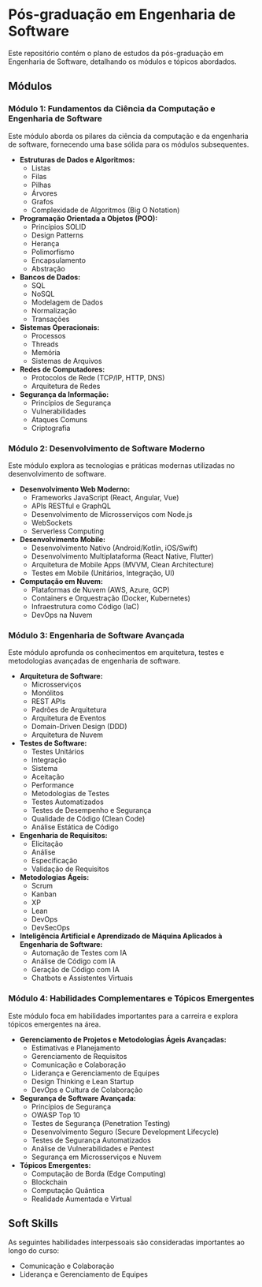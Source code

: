 # Pós-graduação em Engenharia de Software

Este repositório contém o plano de estudos da pós-graduação em Engenharia de Software, detalhando os módulos e tópicos abordados.

## Módulos

### Módulo 1: Fundamentos da Ciência da Computação e Engenharia de Software

Este módulo aborda os pilares da ciência da computação e da engenharia de software, fornecendo uma base sólida para os módulos subsequentes.

* **Estruturas de Dados e Algoritmos:**
    * Listas
    * Filas
    * Pilhas
    * Árvores
    * Grafos
    * Complexidade de Algoritmos (Big O Notation)
* **Programação Orientada a Objetos (POO):**
    * Princípios SOLID
    * Design Patterns
    * Herança
    * Polimorfismo
    * Encapsulamento
    * Abstração
* **Bancos de Dados:**
    * SQL
    * NoSQL
    * Modelagem de Dados
    * Normalização
    * Transações
* **Sistemas Operacionais:**
    * Processos
    * Threads
    * Memória
    * Sistemas de Arquivos
* **Redes de Computadores:**
    * Protocolos de Rede (TCP/IP, HTTP, DNS)
    * Arquitetura de Redes
* **Segurança da Informação:**
    * Princípios de Segurança
    * Vulnerabilidades
    * Ataques Comuns
    * Criptografia

### Módulo 2: Desenvolvimento de Software Moderno

Este módulo explora as tecnologias e práticas modernas utilizadas no desenvolvimento de software.

* **Desenvolvimento Web Moderno:**
    * Frameworks JavaScript (React, Angular, Vue)
    * APIs RESTful e GraphQL
    * Desenvolvimento de Microsserviços com Node.js
    * WebSockets
    * Serverless Computing
* **Desenvolvimento Mobile:**
    * Desenvolvimento Nativo (Android/Kotlin, iOS/Swift)
    * Desenvolvimento Multiplataforma (React Native, Flutter)
    * Arquitetura de Mobile Apps (MVVM, Clean Architecture)
    * Testes em Mobile (Unitários, Integração, UI)
* **Computação em Nuvem:**
    * Plataformas de Nuvem (AWS, Azure, GCP)
    * Containers e Orquestração (Docker, Kubernetes)
    * Infraestrutura como Código (IaC)
    * DevOps na Nuvem

### Módulo 3: Engenharia de Software Avançada

Este módulo aprofunda os conhecimentos em arquitetura, testes e metodologias avançadas de engenharia de software.

* **Arquitetura de Software:**
    * Microsserviços
    * Monólitos
    * REST APIs
    * Padrões de Arquitetura
    * Arquitetura de Eventos
    * Domain-Driven Design (DDD)
    * Arquitetura de Nuvem
* **Testes de Software:**
    * Testes Unitários
    * Integração
    * Sistema
    * Aceitação
    * Performance
    * Metodologias de Testes
    * Testes Automatizados
    * Testes de Desempenho e Segurança
    * Qualidade de Código (Clean Code)
    * Análise Estática de Código
* **Engenharia de Requisitos:**
    * Elicitação
    * Análise
    * Especificação
    * Validação de Requisitos
* **Metodologias Ágeis:**
    * Scrum
    * Kanban
    * XP
    * Lean
    * DevOps
    * DevSecOps
* **Inteligência Artificial e Aprendizado de Máquina Aplicados à Engenharia de Software:**
    * Automação de Testes com IA
    * Análise de Código com IA
    * Geração de Código com IA
    * Chatbots e Assistentes Virtuais

### Módulo 4: Habilidades Complementares e Tópicos Emergentes

Este módulo foca em habilidades importantes para a carreira e explora tópicos emergentes na área.

* **Gerenciamento de Projetos e Metodologias Ágeis Avançadas:**
    * Estimativas e Planejamento
    * Gerenciamento de Requisitos
    * Comunicação e Colaboração
    * Liderança e Gerenciamento de Equipes
    * Design Thinking e Lean Startup
    * DevOps e Cultura de Colaboração
* **Segurança de Software Avançada:**
    * Princípios de Segurança
    * OWASP Top 10
    * Testes de Segurança (Penetration Testing)
    * Desenvolvimento Seguro (Secure Development Lifecycle)
    * Testes de Segurança Automatizados
    * Análise de Vulnerabilidades e Pentest
    * Segurança em Microsserviços e Nuvem
* **Tópicos Emergentes:**
    * Computação de Borda (Edge Computing)
    * Blockchain
    * Computação Quântica
    * Realidade Aumentada e Virtual

## Soft Skills

As seguintes habilidades interpessoais são consideradas importantes ao longo do curso:

* Comunicação e Colaboração
* Liderança e Gerenciamento de Equipes
